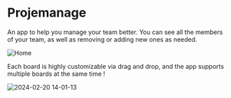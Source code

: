 # Projemanage
 An app to help you manage your team better. You can see all the members of your team, as well as removing or adding new ones as needed.

![Home](https://github.com/marauder36/PetSitter/assets/158584558/0741bcb9-bb8a-4189-8e03-ebccda069b93)

Each board is highly customizable via drag and drop, and the app supports multiple boards at the same time !

![2024-02-20 14-01-13](https://github.com/marauder36/PetSitter/assets/158584558/5f687af5-5ecd-4788-b345-9bc1c6c05532)
